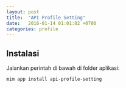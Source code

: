 ```yaml
---
layout: post
title:  "API Profile Setting"
date:   2016-01-14 01:01:02 +0700
categories: profile
---
```


## Instalasi

Jalankan perintah di bawah di folder aplikasi:

```
mim app install api-profile-setting
```